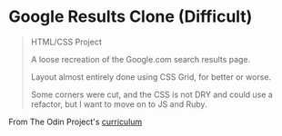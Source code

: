 # Google Results Clone (Difficult)

> HTML/CSS Project
>
> A loose recreation of the Google.com search results page.
>
> Layout almost entirely done using CSS Grid, for better or worse.
>
> Some corners were cut, and the CSS is not DRY and could use a refactor, but I want to move on to JS and Ruby.

From The Odin Project's [curriculum](http://www.theodinproject.com/courses/web-development-101/lessons/html-css)
